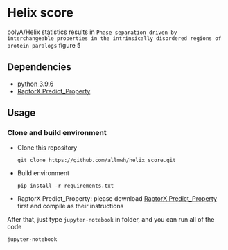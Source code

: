 # Helix score
polyA/Helix statistics results in `Phase separation driven by interchangeable properties in the intrinsically disordered regions of protein paralogs` figure 5

## Dependencies
* [python 3.9.6](https://www.python.org/)
* [RaptorX Predict_Property](https://github.com/realbigws/Predict_Property)

## Usage
### Clone and build environment
* Clone this repository
    ```
    git clone https://github.com/allmwh/helix_score.git
    ```
* Build environment
    ```
    pip install -r requirements.txt
    ```
* RaptorX Predict_Property: please download [RaptorX Predict_Property](https://github.com/realbigws/Predict_Property) first and compile as their instructions


After that, just type `jupyter-notebook` in folder, and you can run all of the code
```
jupyter-notebook
``` 

